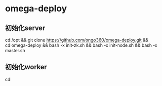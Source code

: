 # omega-deploy


## 初始化server

cd /opt && git clone https://github.com/ongo360/omega-deploy.git && \
  cd omega-deploy &&  bash -x init-zk.sh && bash -x init-node.sh && bash -x master.sh
  
## 初始化worker
cd
